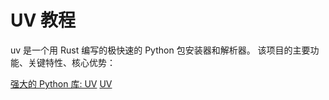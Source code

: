 # UV 教程

<show-structure depth="2"/>

uv 是一个用 Rust 编写的极快速的 Python 包安装器和解析器。 该项目的主要功能、关键特性、核心优势：

<seealso>
<category ref="ref_docs">
    <a href="https://mp.weixin.qq.com/s/75mFbbe-1ARXPqSHtplgcg">强大的 Python 库: UV</a>
</category>
<category ref="ref_github">
    <a href="https://github.com/astral-sh/uv">UV</a>
</category>
<category ref="ref_issues"></category>
<category ref="ref_hf"></category>
<category ref="ref_ms"></category>
</seealso>